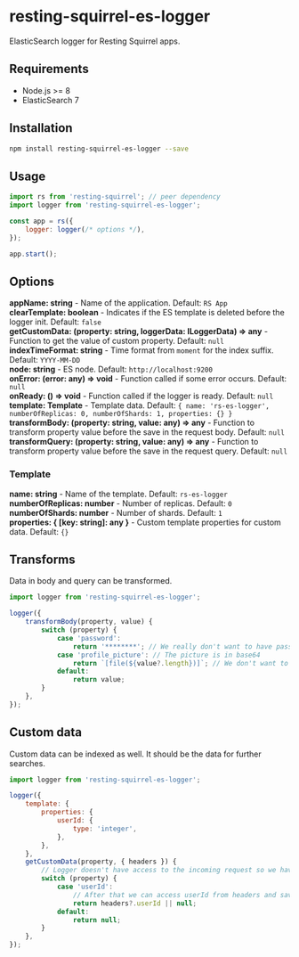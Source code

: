 # resting-squirrel-es-logger
ElasticSearch logger for Resting Squirrel apps.

## Requirements
- Node.js >= 8
- ElasticSearch 7

## Installation
```bash
npm install resting-squirrel-es-logger --save
```

## Usage
```javascript
import rs from 'resting-squirrel'; // peer dependency
import logger from 'resting-squirrel-es-logger';

const app = rs({
	logger: logger(/* options */),
});

app.start();

```

## Options
**appName: string** - Name of the application. Default: `RS App`  
**clearTemplate: boolean** - Indicates if the ES template is deleted before the logger init. Default: `false`  
**getCustomData: (property: string, loggerData: ILoggerData) => any** - Function to get the value of custom property. Default: `null`  
**indexTimeFormat: string** - Time format from `moment` for the index suffix. Default: `YYYY-MM-DD`  
**node: string** - ES node. Default: `http://localhost:9200`  
**onError: (error: any) => void** - Function called if some error occurs. Default: `null`  
**onReady: () => void** - Function called if the logger is ready. Default: `null`  
**template: Template** - Template data. Default: `{ name: 'rs-es-logger', numberOfReplicas: 0, numberOfShards: 1, properties: {} }`  
**transformBody: (property: string, value: any) => any** - Function to transform property value before the save in the request body. Default: `null`  
**transformQuery: (property: string, value: any) => any** - Function to transform property value before the save in the request query. Default: `null`  
### Template
**name: string** - Name of the template. Default: `rs-es-logger`  
**numberOfReplicas: number** - Number of replicas. Default: `0`  
**numberOfShards: number** - Number of shards. Default: `1`  
**properties: { [key: string]: any }** - Custom template properties for custom data. Default: `{}`  

## Transforms
Data in body and query can be transformed. 
```javascript
import logger from 'resting-squirrel-es-logger';

logger({
	transformBody(property, value) {
		switch (property) {
			case 'password':
				return '********'; // We really don't want to have passwords in database
			case 'profile_picture': // The picture is in base64
				return `[file(${value?.length})]`; // We don't want to save large data to database
			default: 
				return value;
		}
	},
});

```

## Custom data
Custom data can be indexed as well. It should be the data for further searches.
```javascript
import logger from 'resting-squirrel-es-logger';

logger({
	template: {
		properties: {
			userId: {
				type: 'integer',
			},
		},
	},
	getCustomData(property, { headers }) {
		// Logger doesn't have access to the incoming request so we have to store the userId to the headers in auth middleware
		switch (property) {
			case 'userId':
				// After that we can access userId from headers and save it
				return headers?.userId || null;
			default: 
				return null;
		}
	},
});

```